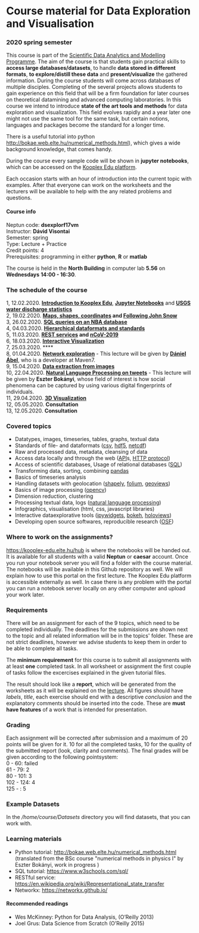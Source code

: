 # Course material for Data Exploration and Visualisation 
### 2020 spring semester

This course is part of the [Scientific Data Analytics and Modelling Programme](http://datascience.elte.hu/en/Default.aspx#top).
The aim of the course is that students gain practical skills to **access large databases/datasets**, to handle **data stored in different formats**, **to explore/distill these data** and **present/visualize** the gathered information. During the course students will come across databases of multiple disciples. Completing of the several projects allows students to gain experience on this field that will be a firm foundation for later courses on theoretical datamining and advanced computing laboratories.
In this course we intend to introduce **state of the art tools and methods** for data exploration and visualization. This field evolves rapidly and a year later one might not use the same tool for the same task, but certain notions, languages and packages become the standard for a longer time.

There is a useful tutorial into python http://bokae.web.elte.hu/numerical_methods.html), which gives a wide background knowledge, that comes handy.

During the course every sample code will be shown in **jupyter notebooks**, which can be accessed on the [Kooplex Edu platform](https://kooplex-edu.elte.hu).

Each occasion starts with an hour of introduction into the current topic with examples. After that everyone can work on the worksheets and the lecturers will be available to help with the any related problems and questions. 

  
#### Course info
Neptun code: 	**dsexplorf17vm** <br>
Instructor: 	**Dávid Visontai**<br>
Semester: 	spring <br>
Type: 	Lecture + Practice <br>
Credit points: 	4 <br>
Prerequisites: 	programming in either **python**, **R** or **matlab** <br>

The course is held in the **North Building** in computer lab **5.56** on **Wednesdays**  **14:00 - 16:30**.


### The schedule of the course 
1,  12.02.2020. **[Introduction to Kooplex Edu](https://kooplex-edu.elte.hu/hub)**, **[Jupyter Notebooks](https://jupyter.org/)** and  **[USGS water discharge statistics](Assignments/USGS-water)**<br>
2,  19.02.2020. **[Maps, shapes, coordinates](Maps_shapes) and [Following John Snow](Assignments/John_Snow_pumps_and_deaths)** <br>
3,  26.02.2020. **[SQL queries on an NBA database](Assignments/Basketball_League)** <br>
4,  04.03.2020. **[Hierarchical dataformats and standards](Assignments/Hierarchical_dataformats)** <br>
5,  11.03.2020. **[REST services](REST-services) and [nCoV-2019](Assignments/nCoV-2019)** <br>
6,  18.03.2020. **[Interactive Visualization](Interactive_Visualization)** <br>
7,  25.03.2020. **** <br>
8,  01.04.2020. **[Network exploration](Assignments/Networks)** - This lecture will be given by [**Dániel Ábel**](http://maven7.com/hu/daniel-abel/), who is a developer at Maven7. <br>
9, 15.04.2020. **[Data extraction from images](Assignments/Image_exploration)** <br>
10, 22.04.2020. **[Natural Language Processing on tweets](Assignments/NLP_tweets)** - This lecture will be given by **Eszter Bokányi**, whose field of interest is how social phenomena can be captured by using various digital fingerprints of individuals. <br>
11, 29.04.2020. **[3D Visualization](Assignments/3D_Visualization)** <br>
12, 05.05.2020. **Consultation** <br>
13, 12.05.2020. **Consultation**

### Covered topics

 * Datatypes, images, timeseries, tables, graphs, textual data
 * Standards of file- and dataformats ([csv](https://www.computerhope.com/issues/ch001356.htm), [hdf5](https://en.wikipedia.org/wiki/Hierarchical_Data_Format), [netcdf](https://en.wikipedia.org/wiki/NetCDF))
 * Raw and processed data, metadata, cleansing of data
 * Access data locally and through the web ([API](https://restfulapi.net/)s, [HTTP protocol](https://en.wikipedia.org/wiki/Hypertext_Transfer_Protocol))
 * Access of scientific databases, Usage of relational databases ([SQL](https://www.w3schools.com/sql/))
 * Transforming data, sorting, combining [pandas](https://pandas.pydata.org/)
 * Basics of timeseries analysis
 * Handling datasets with geolocation ([shapely](https://shapely.readthedocs.io/en/stable/manual.html), [folium](https://python-visualization.github.io/folium/), [geoviews](https://geoviews.org/))
 * Basics of image processing ([opencv](https://opencv.org/))
 * Dimension reduction, clustering
 * Processing textual data, logs ([natural language processing](https://www.nltk.org/))
 * Infographics, visualisation (html, css, javascript libraries)
 * Interactive dataexplorative tools ([ipywidgets](https://ipywidgets.readthedocs.io/), [bokeh](https://bokeh.org/), [holoviews](http://holoviews.org/))
 * Developing open source softwares, reproducible research ([OSF](https://osf.io/))



### Where to work on the assignments?
https://kooplex-edu.elte.hu/hub is where the notebooks will be handed out. It is available for all students with a valid **Neptun** or **caesar** account. Once you run your notebook server you will find a folder with the course material. The notebooks will be available in this Github repository as well.
We will explain how to use this portal on the first lecture.
The Kooplex Edu platform is accessible externally as well. In case there is any problem with the portal you can run a notebook server locally on any other computer and upload your work later.

### Requirements
There will be an assignment for each of the 9 topics, which need to be completed individually. The deadlines for the submissions are shown next to the topic and all related information will be in the topics' folder. These are not strict deadlines, however we advise students to keep them in order to be able to complete all tasks.

The **minimum requirement** for this course is to submit all assignments with at least **one** completed task. In all worksheet or assignment the first couple of tasks follow the excercises explained in the given tutorial files.

The result should look like a **report**, which will be generated from the worksheets as it will be explained on the [lecture](1-createreport). All figures should have *labels*, *title*, each exercise should end with a descriptive *conclusion* and the explanatory comments should be inserted into the code. These are **must have features** of a work that is intended for presentation.

### Grading

Each assignment will be corrected after submission and a maximum of 20 points will be given for it. 10 for all the completed tasks, 10 for the quality of the submitted report (look, clarity and comments). 
The final grades will be given according to the following pointsystem:<br>
0 - 60: failed<br>
61 - 79: 2<br>
80 - 101: 3<br>
102 - 124: 4<br>
125 - : 5<br>

### Example Datasets

In the */home/course/Datasets* directory you will find datasets, that you can work with.

### Learning materials
* Python tutorial: http://bokae.web.elte.hu/numerical_methods.html (translated from the BSc course "numerical methods in physics I" by Eszter Bokányi, work in progress )
* SQL tutorial: https://www.w3schools.com/sql/ 
* RESTful service: https://en.wikipedia.org/wiki/Representational_state_transfer
* Networkx: https://networkx.github.io/

#### Recommended readings

* Wes McKinney: Python for Data Analysis, (O’Reilly 2013)
* Joel Grus: Data Science from Scratch (O’Reilly 2015)


